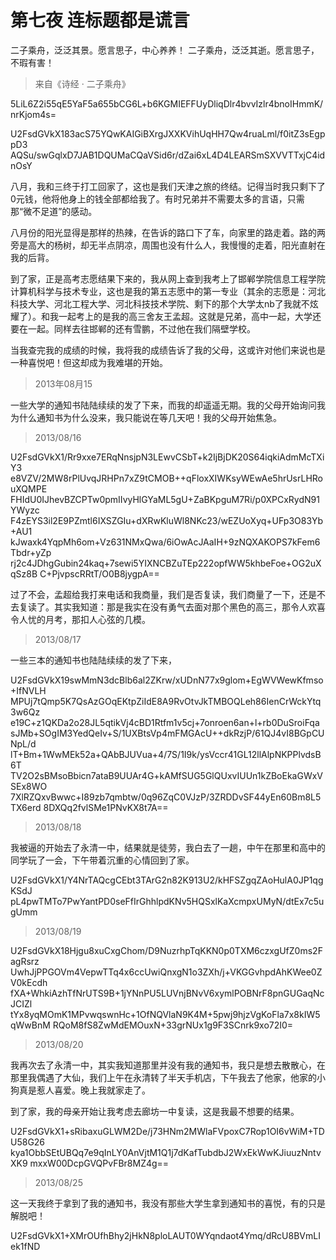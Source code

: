 # 第七夜 连标题都是谎言

二子乘舟，泛泛其景。愿言思子，中心养养！
二子乘舟，泛泛其逝。愿言思子，不瑕有害！

> 来自《诗经 · 二子乘舟》

5LiL6Z2i55qE5YaF5a655bCG6L+b6KGMIEFFUyDliqDlr4bvvIzlr4bnoIHmmK/nrKjom4s=


U2FsdGVkX183acS75YQwKAIGiBXrgJXXKVihUqHH7Qw4ruaLml/f0itZ3sEgppD3
AQSu/swGqlxD7JAB1DQUMaCQaVSid6r/dZai6xL4D4LEARSmSXVVTTxjC4idnOsY


八月，我和三终于打工回家了，这也是我们天津之旅的终结。记得当时我只剩下了0元钱，他将他身上的钱全部都给我了。有时兄弟并不需要太多的言语，只需那“微不足道”的感动。

八月份的阳光显得是那样的热辣，在告诉的路口下了车，向家里的路走着。路的两旁是高大的杨树，却无半点阴凉，周围也没有什么人，我慢慢的走着，阳光直射在我的后背。

到了家，正是高考志愿结果下来的，我从网上查到我考上了邯郸学院信息工程学院计算机科学与技术专业，这也是我的第五志愿中的第一专业（其余的志愿是：河北科技大学、河北工程大学、河北科技技术学院、剩下的那个大学太nb了我就不炫耀了）。和我一起考上的是我的高三舍友王孟超。这就是兄弟，高中一起，大学还要在一起。同样去往邯郸的还有雪鹏，不过他在我们隔壁学校。

当我查完我的成绩的时候，我将我的成绩告诉了我的父母，这或许对他们来说也是一种喜悦吧！但这却成为我难堪的开始。



> 2013年08月15

一些大学的通知书陆陆续续的发了下来，而我的却遥遥无期。我的父母开始询问我为什么通知书为什么没来，我只能说在等几天吧！我的父母开始焦急。

> 2013/08/16    

U2FsdGVkX1/Rr9xxe7ERqNnsjpN3LEwvCSbT+k2IjBjDK20S64iqkiAdmMcTXiY3
e8VZV/2MW8rPlUvqJRHPn7xZ9tCMOB++qFloxXIWKsyWEwAe5hrUsrLHRouXQMPE
FHIdU0IJhevBZCPTw0pmIIvyHlGYaML5gU+ZaBKpguM7Ri/p0XPCxRydN91YWyzc
F4zEYS3il2E9PZmtl6IXSZGIu+dXRwKluWl8NKc23/wEZUoXyq+UFp3O83Yb+AU1
kJwaxk4YqpMh6om+Vz631NMxQwa/6iOwAcJAaIH+9zNQXAKOPS7kFem6Tbdr+yZp
rj2c4JDhgGubin24kaq+7sewi5YIXNCBZuTEp222opfWW5khbeFoe+OG2uXqSz8B
C+PjvpscRRtT/O0B8jygpA==

过了不会，孟超给我打来电话和我商量，我们是否复读，我们商量了一下，还是不去复读了。其实我知道：那是我实在没有勇气去面对那个黑色的高三，那令人欢喜令人忧的月考，那扣人心弦的几模。

> 2013/08/17

一些三本的通知书也陆陆续续的发了下来，

U2FsdGVkX19swMmN3dcBlb6al2ZKrw/xUDnN77x9glom+EgWVWewKfmso+IfNVLH
MPUj7tQmp5K7QsAzGOqEKtpZiIdE8A9RvOtvJkTMBOQLeh86IenCrWckYtq3w6Qz
e19C+z1QKDa2o28JL5qtikVj4cBD1Rtfm1v5cj+7onroen6an+l+rb0DuSroiFqa
sJMb+SOgIM3YedQeIv+S/1UXBtsVp4mFMGAcU++dkRzjP/61QJ4vI8BGpCUNpL/d
lT+Bm+1WwMEk52a+QAbBJUVua+4/7S/1I9k/ysVccr41GL12llAlpNKPPlvdsB6T
TV2O2sBMsoBbicn7ataB9UUAr4G+kAMfSUG5GlQUxvIUUn1kZBoEkaGWxVSEx8WO
7XlRZQxvBwwc+I89zb7qmbtw/0q96ZqC0VJzP/3ZRDDvSF44yEn60Bm8L5TX6erd
8DXQq2fvlSMe1PNvKX8t7A==

> 2013/08/18    

我被逼的开始去了永清一中，结果就是徒劳，我白去了一趟，中午在那里和高中的同学玩了一会，下午带着沉重的心情回到了家。

U2FsdGVkX1/Y4NrTAQcgCEbt3TArG2n82K913U2/kHFSZgqZAoHulA0JP1qgKSdJ
pL4pwTMTo7PwYantPD0seFfIrGhhlpdKNv5HQSxlKaXcmpxUMyN/dtEx7c5ugUmm

> 2013/08/19

U2FsdGVkX18Hjgu8xuCxgChom/D9NuzrhpTqKKN0p0TXM6czxgUfZ0ms2FagRsrz
UwhJjPPGOVm4VepwTTq4x6ccUwiQnxgN1o3ZXh/j+VKGGvhpdAhKWee0ZV0kEcdh
fXA+WhkiAzhTfNrUTS9B+1jYNnPU5LUVnjBNvV6xymlPOBNrF8pnGUGaqNcJCIZl
tYx8yqMOmK1MPvwqswnHc+1OfNQVlaN9K4M+5pwj9hjzVgKoFla7x8kIW5qWwBnM
RQoM8fS8ZwMdEMOuxN+33grNUx1g9F3SCnrk9xo72I0=


> 2013/08/20

我再次去了永清一中，其实我知道那里并没有我的通知书，我只是想去散散心，在那里我偶遇了大仙，我们上午在永清转了半天手机店，下午我去了他家，他家的小狗真是惹人喜爱。晚上我就家走了。

到了家，我的母亲开始让我考虑去廊坊一中复读，这是我最不想要的结果。

U2FsdGVkX1+sRibaxuGLWM2De/j73HNm2MWlaFVpoxC7Rop1OI6vWiM+TDU58G26
kya1ObbSEtUBQq7e9qInLY0AnVjtM1Q1j7dKafTubdbJ2WxEkWwKJiuuzNntvXK9
mxxW00DcpGVQPvFBr8MZ4g==

> 2013/08/25

这一天我终于拿到了我的通知书，我没有那些大学生拿到通知书的喜悦，有的只是解脱吧！

U2FsdGVkX1+XMrOUfhBhy2jHkN8ploLAUT0WYqndaot4Ymq/dRcU8BVmLIek1fND
